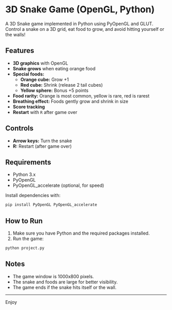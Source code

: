 # 3D Snake Game (OpenGL, Python)

A 3D Snake game implemented in Python using PyOpenGL and GLUT.  
Control a snake on a 3D grid, eat food to grow, and avoid hitting yourself or the walls!

## Features

- **3D graphics** with OpenGL
- **Snake grows** when eating orange food
- **Special foods:**
  - **Orange cube:** Grow +1
  - **Red cube:** Shrink (release 2 tail cubes)
  - **Yellow sphere:** Bonus +5 points
- **Food rarity:** Orange is most common, yellow is rare, red is rarest
- **Breathing effect:** Foods gently grow and shrink in size
- **Score tracking**
- **Restart** with `R` after game over

## Controls

- **Arrow keys:** Turn the snake
- **R:** Restart (after game over)

## Requirements

- Python 3.x
- PyOpenGL
- PyOpenGL_accelerate (optional, for speed)

Install dependencies with:

```sh
pip install PyOpenGL PyOpenGL_accelerate
```

## How to Run

1. Make sure you have Python and the required packages installed.
2. Run the game:

```sh
python project.py
```

## Notes

- The game window is 1000x800 pixels.
- The snake and foods are large for better visibility.
- The game ends if the snake hits itself or the wall.

---

Enjoy
